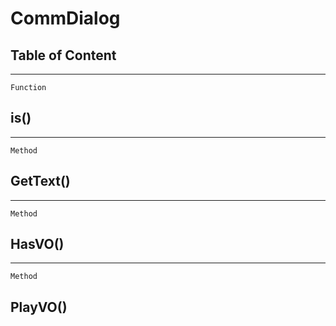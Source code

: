 CommDialog
==========

Table of Content
---------------- 

<!-- toc -->

------------------------------------------------------------------------

`Function`

is()
----

------------------------------------------------------------------------

`Method`

GetText()
---------

------------------------------------------------------------------------

`Method`

HasVO()
-------

------------------------------------------------------------------------

`Method`

PlayVO()
--------
